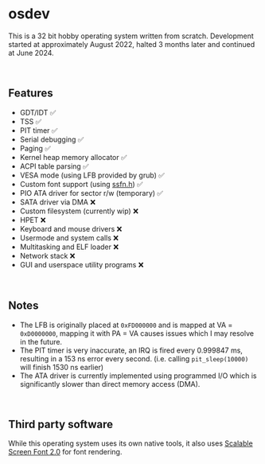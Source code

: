 # osdev
This is a 32 bit hobby operating system written from scratch. Development started at approximately August 2022, halted 3 months later and continued at June 2024.

<br>

## Features
+ GDT/IDT ✅
+ TSS ✅
+ PIT timer ✅
+ Serial debugging ✅
+ Paging ✅
+ Kernel heap memory allocator ✅
+ ACPI table parsing ✅
+ VESA mode (using LFB provided by grub) ✅
+ Custom font support (using [ssfn.h](https://gitlab.com/bztsrc/scalable-font2/-/blob/master/ssfn.h?ref_type=heads)) ✅
+ PIO ATA driver for sector r/w (temporary) ✅
+ SATA driver via DMA ❌
+ Custom filesystem (currently wip) ❌
+ HPET ❌
+ Keyboard and mouse drivers ❌
+ Usermode and system calls ❌
+ Multitasking and ELF loader ❌
+ Network stack ❌
+ GUI and userspace utility programs ❌

<br>

## Notes
+ The LFB is originally placed at `0xFD000000` and is mapped at VA = `0xD0000000`, mapping it with PA = VA causes issues which I may resolve in the future.
+ The PIT timer is very inaccurate, an IRQ is fired every 0.999847 ms, resulting in a 153 ns error every second. (i.e. calling `pit_sleep(10000)` will finish 1530 ns earlier)
+ The ATA driver is currently implemented using programmed I/O which is significantly slower than direct memory access (DMA).

<br>

## Third party software
While this operating system uses its own native tools, it also uses [Scalable Screen Font 2.0](https://gitlab.com/bztsrc/scalable-font2/-/tree/master?ref_type=heads) for font rendering.
